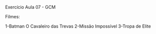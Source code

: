 Exercício Aula 07 - GCM

Filmes:

1-Batman O Cavaleiro das Trevas
2-Missão Impossível
3-Tropa de Elite



